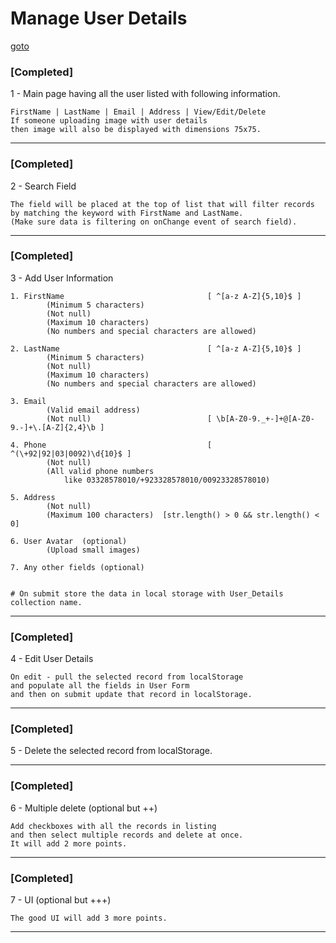 # Manage User Details
<a href="#Completed1"> goto </a>
### [Completed]
1 - Main page having all the user listed with following information.

	FirstName | LastName | Email | Address | View/Edit/Delete
	If someone uploading image with user details 
	then image will also be displayed with dimensions 75x75.
------------------------------------------------------------------------------------------------------------------

### [Completed]
2 - Search Field 
	
	The field will be placed at the top of list that will filter records 
	by matching the keyword with FirstName and LastName. 
	(Make sure data is filtering on onChange event of search field).
------------------------------------------------------------------------------------------------------------------

### [Completed]
3 - Add User Information 

	1. FirstName								[ ^[a-z A-Z]{5,10}$ ]
			(Minimum 5 characters) 
			(Not null) 
			(Maximum 10 characters) 
			(No numbers and special characters are allowed) 

	2. LastName									[ ^[a-z A-Z]{5,10}$ ]
			(Minimum 5 characters) 
			(Not null) 
			(Maximum 10 characters) 
			(No numbers and special characters are allowed) 

	3. Email
			(Valid email address) 
			(Not null)							[ \b[A-Z0-9._+-]+@[A-Z0-9.-]+\.[A-Z]{2,4}\b ]

	4. Phone									[ ^(\+92|92|03|0092)\d{10}$ ]
			(Not null) 
			(All valid phone numbers 
				like 03328578010/+923328578010/00923328578010) 

	5. Address
			(Not null) 
			(Maximum 100 characters)  [str.length() > 0 && str.length() < 0]
	
	6. User Avatar  (optional) 
			(Upload small images)

	7. Any other fields (optional)
	
	
	# On submit store the data in local storage with User_Details collection name.
------------------------------------------------------------------------------------------------------------------

### [Completed]
4 - Edit User Details

	On edit - pull the selected record from localStorage 
	and populate all the fields in User Form 
	and then on submit update that record in localStorage.
	
------------------------------------------------------------------------------------------------------------------

### [Completed]
5 - Delete the selected record from localStorage.

------------------------------------------------------------------------------------------------------------------

### [Completed]
6 - Multiple delete (optional but ++)

	Add checkboxes with all the records in listing 
	and then select multiple records and delete at once.
	It will add 2 more points.
	
------------------------------------------------------------------------------------------------------------------

### [Completed]
7 - UI (optional but +++)

	The good UI will add 3 more points.
------------------------------------------------------------------------------------------------------------------
